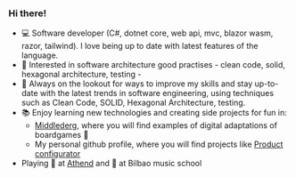 ### Hi there!

- :computer:  Software developer (C#, dotnet core, web api, mvc, blazor wasm, razor, tailwind). I love being up to date with latest features of the language. 
- :palm_tree: Interested in software architecture good practises - clean code, solid, hexagonal architecture, testing -
- 🧠 Always on the lookout for ways to improve my skills and stay up-to-date with the latest trends in software engineering, using techniques such as Clean Code, SOLID, Hexagonal Architecture, testing.
- :books: Enjoy learning new technologies and creating side projects for fun in:
   - [Middlederg](https://github.com/Middlederg), where you will find examples of digital adaptations of boardgames :game_die:
   - My personal github profile, where you will find projects like [Product configurator](https://github.com/jcl86/product-configurator)
- Playing :guitar: at [Athend](https://soundcloud.com/athend) and :saxophone: at Bilbao music school
